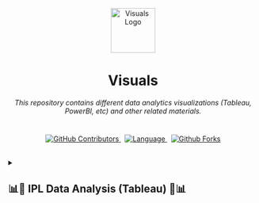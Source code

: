 <div align="center">
  <img align="center" src="https://github.com/bitcrafty/visuals/assets/135437223/dddbdfc5-78eb-478f-9973-8ba59259827b" alt="Visuals Logo" width="90">
  <h1>Visuals</h1>
</div>

<div align="center">
  <em>This repository contains different data analytics visualizations (Tableau, PowerBI, etc) and other related materials.</em>
</div><h1></h1>

</p>
  <p align="center">
     <a href="https://github.com/bitcrafty/visuals/graphs/contributors">
      <img alt="GitHub Contributors" src="https://img.shields.io/github/stars/bitcrafty/visuals?style=social"/>
    </a>&nbsp;
    <a href="https://github.com/bitcrafty/visuals/actions">
      <img alt="Language" src="https://img.shields.io/github/languages/count/bitcrafty/visuals?style=social"/>
    </a>&nbsp;
     <a href="https://github.com/bitcrafty/visuals/graphs/contributors">
      <img alt="Github Forks" src="https://img.shields.io/github/forks/bitcrafty/visuals?style=social"/>
    </a>
</p>
</br>

<details>
<summary>
  <h2>
    📊🏏 IPL Data Analysis (Tableau) 🏏📊
  </h2>
</summary>

This Tableau file contains the analysis and visualizations done on an IPL dataset spanning 2008-2019.

**Datasets Used:**
- [`matches.csv`](https://github.com/bitcrafty/global-datasets/blob/main/deliveries.csv)
- [`deliveries.csv`](https://github.com/bitcrafty/global-datasets/blob/main/matches.csv)

📦 **Datasets:**  [`Explore Dataset Here`](https://github.com/bitcrafty/global-datasets)

👁‍🗨 **View the Dashboard Online:** [`IPL Data Analysis`](https://public.tableau.com/shared/DN42FP62G?:display_count=n&:origin=viz_share_link)

<hr>
<h3 align="center">IPL Tableau Dashboard</h3>
<p align="center">
  <img src="https://github.com/bitcrafty/visuals/assets/135437223/97684de6-7009-4fde-83f4-dc6ee9e52dcb" alt="IPL Dashboard Screenshot" width="800">
</p>
</hr>
</details>



